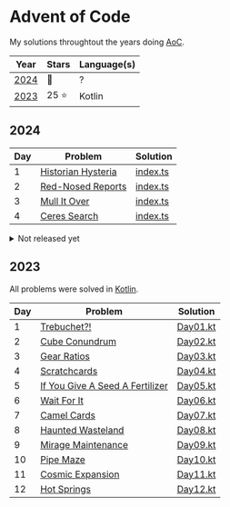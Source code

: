 # Advent of Code

My solutions throughtout the years doing [AoC](https://adventofcode.com/).

| Year          | Stars          | Language(s)        |
| ---           |----------------|--------------------|
| [2024](#2024) | :construction: | ?                  |
| [2023](#2023) | 25 :star:      | Kotlin             |

## 2024

| Day | Problem                                                                 | Solution                          |
| --- | ---                                                                     |-----------------------------------|
| 1   | [Historian Hysteria](https://adventofcode.com/2024/day/1)               | [index.ts](./2024/day01/index.ts) |
| 2   | [Red-Nosed Reports](https://adventofcode.com/2024/day/2)  | [index.ts](./2024/day02/index.ts) |
| 3   | [Mull It Over](https://adventofcode.com/2024/day/3)  | [index.ts](./2024/day03/index.ts) |
| 4   | [Ceres Search](https://adventofcode.com/2024/day/4)  | [index.ts](./2024/day04/index.ts) |


<details>
<summary>Not released yet</summary>

| Day | Problem                                   | Solution                          |
| --- | ---                                       |-----------------------------------|
| 5   | [?](https://adventofcode.com/2024/day/5)  | [index.ts](./2024/day05/index.ts) |
| 6   | [?](https://adventofcode.com/2024/day/6)  | [index.ts](./2024/day06/index.ts) |
| 7   | [?](https://adventofcode.com/2024/day/7)  | [index.ts](./2024/day07/index.ts) |
| 8   | [?](https://adventofcode.com/2024/day/8)  | [index.ts](./2024/day08/index.ts) |
| 9   | [?](https://adventofcode.com/2024/day/9)  | [index.ts](./2024/day09/index.ts) |
| 10  | [?](https://adventofcode.com/2024/day/10) | [index.ts](./2024/day10/index.ts) |
| 11  | [?](https://adventofcode.com/2024/day/11) | [index.ts](./2024/day11/index.ts) |
| 12  | [?](https://adventofcode.com/2024/day/12) | [index.ts](./2024/day12/index.ts) |
| 13  | [?](https://adventofcode.com/2024/day/13) | [index.ts](./2024/day13/index.ts) |
| 14  | [?](https://adventofcode.com/2024/day/14) | [index.ts](./2024/day14/index.ts) |
| 15  | [?](https://adventofcode.com/2024/day/15) | [index.ts](./2024/day15/index.ts) |
| 16  | [?](https://adventofcode.com/2024/day/16) | [index.ts](./2024/day16/index.ts) |
| 17  | [?](https://adventofcode.com/2024/day/17) | [index.ts](./2024/day17/index.ts) |
| 18  | [?](https://adventofcode.com/2024/day/18) | [index.ts](./2024/day18/index.ts) |
| 19  | [?](https://adventofcode.com/2024/day/19) | [index.ts](./2024/day19/index.ts) |
| 20  | [?](https://adventofcode.com/2024/day/20) | [index.ts](./2024/day20/index.ts) |
| 21  | [?](https://adventofcode.com/2024/day/21) | [index.ts](./2024/day21/index.ts) |
| 22  | [?](https://adventofcode.com/2024/day/22) | [index.ts](./2024/day22/index.ts) |
| 23  | [?](https://adventofcode.com/2024/day/23) | [index.ts](./2024/day23/index.ts) |
| 24  | [?](https://adventofcode.com/2024/day/24) | [index.ts](./2024/day24/index.ts) |
| 25  | [?](https://adventofcode.com/2024/day/25) | [index.ts](./2024/day25/index.ts) |

</details>


## 2023

All problems were solved in [Kotlin](https://kotlinlang.org/).

| Day | Problem                                                                | Solution                        |
|-----|------------------------------------------------------------------------|---------------------------------|
| 1   | [Trebuchet?!](https://adventofcode.com/2023/day/1)                     | [Day01.kt](./2023/src/Day01.kt) |
| 2   | [Cube Conundrum](https://adventofcode.com/2023/day/2)                  | [Day02.kt](./2023/src/Day02.kt) |
| 3   | [Gear Ratios](https://adventofcode.com/2023/day/3)                     | [Day03.kt](./2023/src/Day03.kt) |
| 4   | [Scratchcards](https://adventofcode.com/2023/day/4)                    | [Day04.kt](./2023/src/Day04.kt) |
| 5   | [If You Give A Seed A Fertilizer](https://adventofcode.com/2023/day/5) | [Day05.kt](./2023/src/Day05.kt) |
| 6   | [Wait For It](https://adventofcode.com/2023/day/6)                     | [Day06.kt](./2023/src/Day06.kt) |
| 7   | [Camel Cards](https://adventofcode.com/2023/day/7)                     | [Day07.kt](./2023/src/Day07.kt) |
| 8   | [Haunted Wasteland](https://adventofcode.com/2023/day/8)               | [Day08.kt](./2023/src/Day08.kt) |
| 9   | [Mirage Maintenance](https://adventofcode.com/2023/day/9)              | [Day09.kt](./2023/src/Day09.kt) |
| 10  | [Pipe Maze](https://adventofcode.com/2023/day/10)                      | [Day10.kt](./2023/src/Day10.kt) |
| 11  | [Cosmic Expansion](https://adventofcode.com/2023/day/11)               | [Day11.kt](./2023/src/Day11.kt) |
| 12  | [Hot Springs](https://adventofcode.com/2023/day/12)                    | [Day12.kt](./2023/src/Day12.kt) |